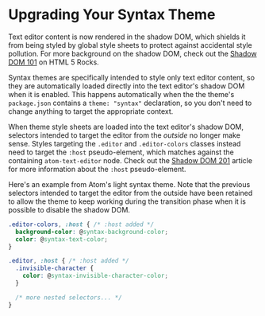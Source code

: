 # Upgrading Your Syntax Theme

Text editor content is now rendered in the shadow DOM, which shields it from being styled by global style sheets to protect against accidental style pollution. For more background on the shadow DOM, check out the [Shadow DOM 101][shadow-dom-101] on HTML 5 Rocks.

Syntax themes are specifically intended to style only text editor content, so they are automatically loaded directly into the text editor's shadow DOM when it is enabled. This happens automatically when the the theme's `package.json` contains a `theme: "syntax"` declaration, so you don't need to change anything to target the appropriate context.

When theme style sheets are loaded into the text editor's shadow DOM, selectors intended to target the editor from the *outside* no longer make sense. Styles targeting the `.editor` and `.editor-colors` classes instead need to target the `:host` pseudo-element, which matches against the containing `atom-text-editor` node. Check out the [Shadow DOM 201][host-pseudo-element] article for more information about the `:host` pseudo-element.

Here's an example from Atom's light syntax theme. Note that the previous selectors intended to target the editor from the outside have been retained to allow the theme to keep working during the transition phase when it is possible to disable the shadow DOM.

```css
.editor-colors, :host { /* :host added */
  background-color: @syntax-background-color;
  color: @syntax-text-color;
}

.editor, :host { /* :host added */
  .invisible-character {
    color: @syntax-invisible-character-color;
  }

  /* more nested selectors... */
}
```

[shadow-dom-101]: http://www.html5rocks.com/en/tutorials/webcomponents/shadowdom
[host-pseudo-element]: http://www.html5rocks.com/en/tutorials/webcomponents/shadowdom-201#toc-style-host
